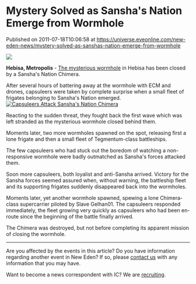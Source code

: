 # Mystery Solved as Sansha's Nation Emerge from Wormhole
Published on 2011-07-18T10:06:58 at https://universe.eveonline.com/new-eden-news/mystery-solved-as-sanshas-nation-emerge-from-wormhole

![](http://www.eve-ic.net/media/assets/icarticlebanner.png)  
  
 **Hebisa, Metropolis** \- [The mysterious wormhole](http://www.eveonline.com/news.asp?a=single&nid=4666&tid=7) in Hebisa has been closed by a Sansha's Nation Chimera.   
  
After several hours of battering away at the wormhole with ECM and drones, capsuleers were taken by complete surprise when a small fleet of frigates belonging to Sansha's Nation emerged.[![Capsuleers Attack Sansha's Nation Chimera](http://www.eve-ic.net/media/articles/4667/properthumb.png)](http://www.eve-ic.net/media/igbd/igbd.php?faction=ic&url=http%3A%2F%2Fwww.eve-ic.net%2Fmedia%2Farticles%2F4667%2Fproper.png)   
  
Reacting to the sudden threat, they fought back the first wave which was left stranded as the mysterious wormhole closed behind them.   
  
Moments later, two more wormholes spawned on the spot, releasing first a lone frigate and then a small fleet of Tegmentum-class battleships.   
  
The few capsuleers who had stuck out the boredom of watching a non-responsive wormhole were badly outmatched as Sansha's forces attacked them.   
  
Soon more capsuleers, both loyalist and anti-Sansha arrived. Victory for the Sansha forces seemed assured when, without warning, the battleship fleet and its supporting frigates suddenly disappeared back into the wormholes.   
  
Moments later, yet another wormhole spawned, spewing a lone Chimera-class supercarrier piloted by Slave Gelhan01. The capsuleers responded immediately, the fleet growing very quickly as capsuleers who had been en-route since the beginning of the battle finally arrived.   
  
The Chimera was destroyed, but not before completing its apparent mission of closing the wormhole.

* * *

Are you affected by the events in this article? Do you have information regarding another event in New Eden? If so, please [contact us](http://www.eveonline.com/news.asp?a=submitrp) with any information that you may have.  
  
Want to become a news correspondent with IC? We are [recruiting](http://www.eveonline.com/isd.asp).
